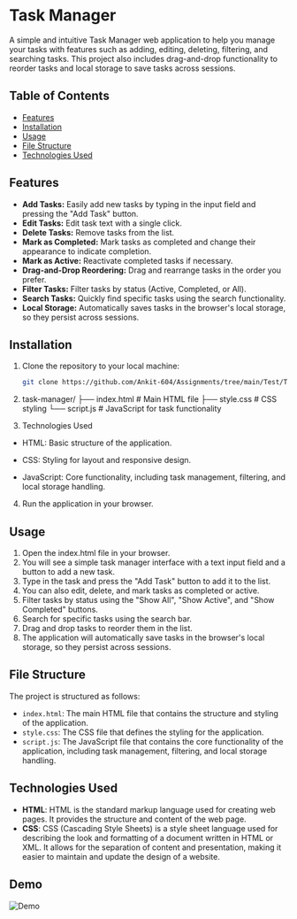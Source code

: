 # Task Manager

A simple and intuitive Task Manager web application to help you manage your tasks with features such as adding, editing, deleting, filtering, and searching tasks. This project also includes drag-and-drop functionality to reorder tasks and local storage to save tasks across sessions.

## Table of Contents

- [Features](#features)
- [Installation](#installation)
- [Usage](#usage)
- [File Structure](#file-structure)
- [Technologies Used](#technologies-used)

## Features

- **Add Tasks:** Easily add new tasks by typing in the input field and pressing the "Add Task" button.
- **Edit Tasks:** Edit task text with a single click.
- **Delete Tasks:** Remove tasks from the list.
- **Mark as Completed:** Mark tasks as completed and change their appearance to indicate completion.
- **Mark as Active:** Reactivate completed tasks if necessary.
- **Drag-and-Drop Reordering:** Drag and rearrange tasks in the order you prefer.
- **Filter Tasks:** Filter tasks by status (Active, Completed, or All).
- **Search Tasks:** Quickly find specific tasks using the search functionality.
- **Local Storage:** Automatically saves tasks in the browser's local storage, so they persist across sessions.

## Installation

1. Clone the repository to your local machine:

   ```bash
   git clone https://github.com/Ankit-604/Assignments/tree/main/Test/Task%20Manager

   ```

2. task-manager/
   ├── index.html # Main HTML file
   ├── style.css # CSS styling
   └── script.js # JavaScript for task functionality

3. Technologies Used

- HTML: Basic structure of the application.

- CSS: Styling for layout and responsive design.

- JavaScript: Core functionality, including task management, filtering, and local storage handling.

4. Run the application in your browser.

## Usage

1. Open the index.html file in your browser.
2. You will see a simple task manager interface with a text input field and a button to add a new task.
3. Type in the task and press the "Add Task" button to add it to the list.
4. You can also edit, delete, and mark tasks as completed or active.
5. Filter tasks by status using the "Show All", "Show Active", and "Show Completed" buttons.
6. Search for specific tasks using the search bar.
7. Drag and drop tasks to reorder them in the list.
8. The application will automatically save tasks in the browser's local storage, so they persist across sessions.

## File Structure

The project is structured as follows:

- `index.html`: The main HTML file that contains the structure and styling of the application.
- `style.css`: The CSS file that defines the styling for the application.
- `script.js`: The JavaScript file that contains the core functionality of the application, including task management, filtering, and local storage handling.

## Technologies Used

- **HTML**: HTML is the standard markup language used for creating web pages. It provides the structure and content of the web page.
- **CSS**: CSS (Cascading Style Sheets) is a style sheet language used for describing the look and formatting of a document written in HTML or XML. It allows for the separation of content and presentation, making it easier to maintain and update the design of a website.

## Demo

![Demo](https://assignments-fk4z.vercel.app/)
